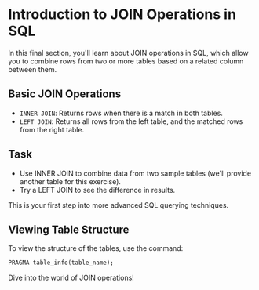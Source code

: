 
# Introduction to JOIN Operations in SQL

In this final section, you'll learn about JOIN operations in SQL, which allow you to combine rows from two or more tables based on a related column between them.

## Basic JOIN Operations
- `INNER JOIN`: Returns rows when there is a match in both tables.
- `LEFT JOIN`: Returns all rows from the left table, and the matched rows from the right table.

## Task
- Use INNER JOIN to combine data from two sample tables (we'll provide another table for this exercise).
- Try a LEFT JOIN to see the difference in results.

This is your first step into more advanced SQL querying techniques.

## Viewing Table Structure
To view the structure of the tables, use the command:
```sql
PRAGMA table_info(table_name);
```

Dive into the world of JOIN operations!